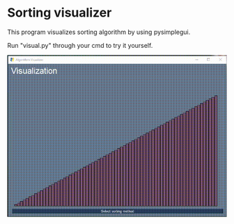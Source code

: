# Sorting visualizer
This program visualizes sorting algorithm by using pysimplegui.

Run "visual.py" through your cmd to try it yourself.

![Sorting visualizer Demo](sorting.gif)

